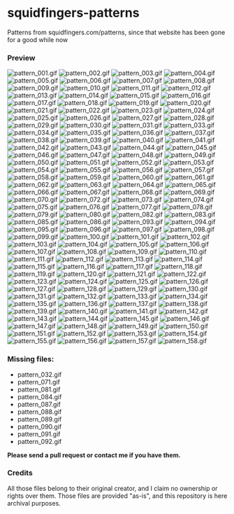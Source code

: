 # squidfingers-patterns
Patterns from squidfingers.com/patterns, since that website has been gone for a good while now

### Preview

![pattern_001.gif](./pattern_001.gif) ![pattern_002.gif](./pattern_002.gif) ![pattern_003.gif](./pattern_003.gif) ![pattern_004.gif](./pattern_004.gif) ![pattern_005.gif](./pattern_005.gif) ![pattern_006.gif](./pattern_006.gif) ![pattern_007.gif](./pattern_007.gif) ![pattern_008.gif](./pattern_008.gif) ![pattern_009.gif](./pattern_009.gif) ![pattern_010.gif](./pattern_010.gif)
![pattern_011.gif](./pattern_011.gif) ![pattern_012.gif](./pattern_012.gif) ![pattern_013.gif](./pattern_013.gif) ![pattern_014.gif](./pattern_014.gif) ![pattern_015.gif](./pattern_015.gif) ![pattern_016.gif](./pattern_016.gif) ![pattern_017.gif](./pattern_017.gif) ![pattern_018.gif](./pattern_018.gif) ![pattern_019.gif](./pattern_019.gif) ![pattern_020.gif](./pattern_020.gif)
![pattern_021.gif](./pattern_021.gif) ![pattern_022.gif](./pattern_022.gif) ![pattern_023.gif](./pattern_023.gif) ![pattern_024.gif](./pattern_024.gif) ![pattern_025.gif](./pattern_025.gif) ![pattern_026.gif](./pattern_026.gif) ![pattern_027.gif](./pattern_027.gif) ![pattern_028.gif](./pattern_028.gif) ![pattern_029.gif](./pattern_029.gif) ![pattern_030.gif](./pattern_030.gif)
![pattern_031.gif](./pattern_031.gif) ![pattern_033.gif](./pattern_033.gif) ![pattern_034.gif](./pattern_034.gif) ![pattern_035.gif](./pattern_035.gif) ![pattern_036.gif](./pattern_036.gif) ![pattern_037.gif](./pattern_037.gif) ![pattern_038.gif](./pattern_038.gif) ![pattern_039.gif](./pattern_039.gif) ![pattern_040.gif](./pattern_040.gif) ![pattern_041.gif](./pattern_041.gif)
![pattern_042.gif](./pattern_042.gif) ![pattern_043.gif](./pattern_043.gif) ![pattern_044.gif](./pattern_044.gif) ![pattern_045.gif](./pattern_045.gif) ![pattern_046.gif](./pattern_046.gif) ![pattern_047.gif](./pattern_047.gif) ![pattern_048.gif](./pattern_048.gif) ![pattern_049.gif](./pattern_049.gif) ![pattern_050.gif](./pattern_050.gif) ![pattern_051.gif](./pattern_051.gif)
![pattern_052.gif](./pattern_052.gif) ![pattern_053.gif](./pattern_053.gif) ![pattern_054.gif](./pattern_054.gif) ![pattern_055.gif](./pattern_055.gif) ![pattern_056.gif](./pattern_056.gif) ![pattern_057.gif](./pattern_057.gif) ![pattern_058.gif](./pattern_058.gif) ![pattern_059.gif](./pattern_059.gif) ![pattern_060.gif](./pattern_060.gif) ![pattern_061.gif](./pattern_061.gif)
![pattern_062.gif](./pattern_062.gif) ![pattern_063.gif](./pattern_063.gif) ![pattern_064.gif](./pattern_064.gif) ![pattern_065.gif](./pattern_065.gif) ![pattern_066.gif](./pattern_066.gif) ![pattern_067.gif](./pattern_067.gif) ![pattern_068.gif](./pattern_068.gif) ![pattern_069.gif](./pattern_069.gif) ![pattern_070.gif](./pattern_070.gif) ![pattern_072.gif](./pattern_072.gif)
![pattern_073.gif](./pattern_073.gif) ![pattern_074.gif](./pattern_074.gif) ![pattern_075.gif](./pattern_075.gif) ![pattern_076.gif](./pattern_076.gif) ![pattern_077.gif](./pattern_077.gif) ![pattern_078.gif](./pattern_078.gif) ![pattern_079.gif](./pattern_079.gif) ![pattern_080.gif](./pattern_080.gif) ![pattern_082.gif](./pattern_082.gif) ![pattern_083.gif](./pattern_083.gif)
![pattern_085.gif](./pattern_085.gif) ![pattern_086.gif](./pattern_086.gif) ![pattern_093.gif](./pattern_093.gif) ![pattern_094.gif](./pattern_094.gif) ![pattern_095.gif](./pattern_095.gif) ![pattern_096.gif](./pattern_096.gif) ![pattern_097.gif](./pattern_097.gif) ![pattern_098.gif](./pattern_098.gif) ![pattern_099.gif](./pattern_099.gif) ![pattern_100.gif](./pattern_100.gif)
![pattern_101.gif](./pattern_101.gif) ![pattern_102.gif](./pattern_102.gif) ![pattern_103.gif](./pattern_103.gif) ![pattern_104.gif](./pattern_104.gif) ![pattern_105.gif](./pattern_105.gif) ![pattern_106.gif](./pattern_106.gif) ![pattern_107.gif](./pattern_107.gif) ![pattern_108.gif](./pattern_108.gif) ![pattern_109.gif](./pattern_109.gif) ![pattern_110.gif](./pattern_110.gif)
![pattern_111.gif](./pattern_111.gif) ![pattern_112.gif](./pattern_112.gif) ![pattern_113.gif](./pattern_113.gif) ![pattern_114.gif](./pattern_114.gif) ![pattern_115.gif](./pattern_115.gif) ![pattern_116.gif](./pattern_116.gif) ![pattern_117.gif](./pattern_117.gif) ![pattern_118.gif](./pattern_118.gif) ![pattern_119.gif](./pattern_119.gif) ![pattern_120.gif](./pattern_120.gif)
![pattern_121.gif](./pattern_121.gif) ![pattern_122.gif](./pattern_122.gif) ![pattern_123.gif](./pattern_123.gif) ![pattern_124.gif](./pattern_124.gif) ![pattern_125.gif](./pattern_125.gif) ![pattern_126.gif](./pattern_126.gif) ![pattern_127.gif](./pattern_127.gif) ![pattern_128.gif](./pattern_128.gif) ![pattern_129.gif](./pattern_129.gif) ![pattern_130.gif](./pattern_130.gif)
![pattern_131.gif](./pattern_131.gif) ![pattern_132.gif](./pattern_132.gif) ![pattern_133.gif](./pattern_133.gif) ![pattern_134.gif](./pattern_134.gif) ![pattern_135.gif](./pattern_135.gif) ![pattern_136.gif](./pattern_136.gif) ![pattern_137.gif](./pattern_137.gif) ![pattern_138.gif](./pattern_138.gif) ![pattern_139.gif](./pattern_139.gif) ![pattern_140.gif](./pattern_140.gif)
![pattern_141.gif](./pattern_141.gif) ![pattern_142.gif](./pattern_142.gif) ![pattern_143.gif](./pattern_143.gif) ![pattern_144.gif](./pattern_144.gif) ![pattern_145.gif](./pattern_145.gif) ![pattern_146.gif](./pattern_146.gif) ![pattern_147.gif](./pattern_147.gif) ![pattern_148.gif](./pattern_148.gif) ![pattern_149.gif](./pattern_149.gif) ![pattern_150.gif](./pattern_150.gif)
![pattern_151.gif](./pattern_151.gif) ![pattern_152.gif](./pattern_152.gif) ![pattern_153.gif](./pattern_153.gif) ![pattern_154.gif](./pattern_154.gif) ![pattern_155.gif](./pattern_155.gif) ![pattern_156.gif](./pattern_156.gif) ![pattern_157.gif](./pattern_157.gif) ![pattern_158.gif](./pattern_158.gif)

### Missing files:
- pattern_032.gif
- pattern_071.gif
- pattern_081.gif
- pattern_084.gif
- pattern_087.gif
- pattern_088.gif
- pattern_089.gif
- pattern_090.gif
- pattern_091.gif
- pattern_092.gif

**Please send a pull request or contact me if you have them.**

### Credits

All those files belong to their original creator, and I claim no ownership or rights over them. Those files are provided "as-is", and this repository is here archival purposes.
